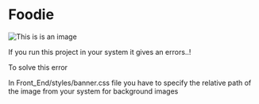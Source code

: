 # Foodie

![This is is an image](https://github.com/Manjukr089/Foodie/blob/main/Front_End/public/images/foodie.jpg?raw=true)

If you run this project in your system it gives an errors..!

To solve this error

In Front_End/styles/banner.css file you have to specify the relative path of the image from your system for background images 
